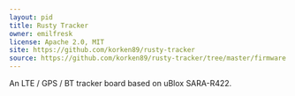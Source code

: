```yaml
---
layout: pid
title: Rusty Tracker
owner: emilfresk
license: Apache 2.0, MIT
site: https://github.com/korken89/rusty-tracker
source: https://github.com/korken89/rusty-tracker/tree/master/firmware
---
```


An LTE / GPS / BT tracker board based on uBlox SARA-R422.